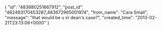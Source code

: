  {
   "id": "483680251667912",
   "post_id": "462493170453287_483672965001974",
   "from_name": "Cara Small",
   "message": "that would be u in dean's case?",
   "created_time": "2013-02-21T23:13:06+0000"
 }
